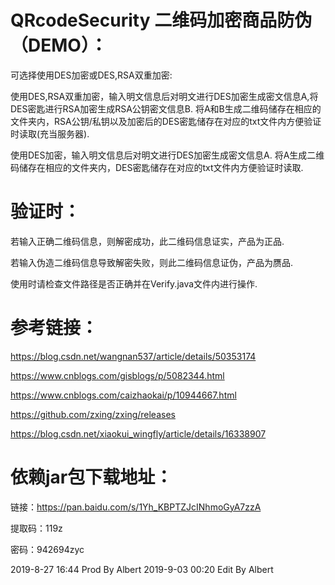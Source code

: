 # QRcodeSecurity 二维码加密商品防伪（DEMO）：
可选择使用DES加密或DES,RSA双重加密:

使用DES,RSA双重加密，输入明文信息后对明文进行DES加密生成密文信息A,将DES密匙进行RSA加密生成RSA公钥密文信息B.
将A和B生成二维码储存在相应的文件夹内，RSA公钥/私钥以及加密后的DES密匙储存在对应的txt文件内方便验证时读取(充当服务器).

使用DES加密，输入明文信息后对明文进行DES加密生成密文信息A.
将A生成二维码储存在相应的文件夹内，DES密匙储存在对应的txt文件内方便验证时读取.

# 验证时：
若输入正确二维码信息，则解密成功，此二维码信息证实，产品为正品.

若输入伪造二维码信息导致解密失败，则此二维码信息证伪，产品为赝品.

使用时请检查文件路径是否正确并在Verify.java文件内进行操作.


# 参考链接：
https://blog.csdn.net/wangnan537/article/details/50353174

https://www.cnblogs.com/gisblogs/p/5082344.html

https://www.cnblogs.com/caizhaokai/p/10944667.html

https://github.com/zxing/zxing/releases

https://blog.csdn.net/xiaokui_wingfly/article/details/16338907

# 依赖jar包下载地址：
链接：https://pan.baidu.com/s/1Yh_KBPTZJcINhmoGyA7zzA

提取码：119z

密码：942694zyc

2019-8-27  16:44 Prod By Albert
2019-9-03  00:20 Edit By Albert
